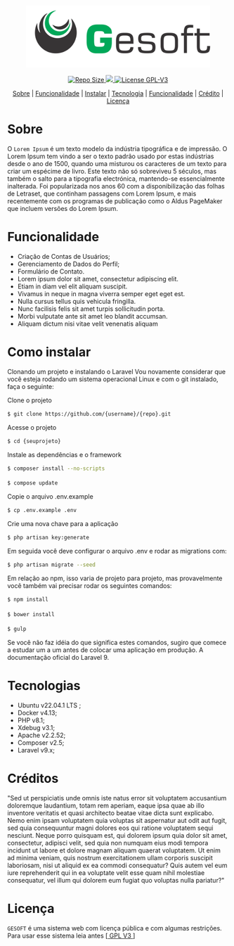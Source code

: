 <div align="center">
    <p>
        <img src="https://raw.githubusercontent.com/rogerionasc/gesoft/main/img/color-gesoft.svg" width="420" />
    </p>
      <p>
          <a href="#">
            <img src="https://img.shields.io/github/repo-size/rogerionasc/gesoft?style=flat-square" alt="Repo Size" />
          </a>
           <a href="https://hub.docker.com/r/rogerionasc/gesoft/tags">
            <img src="https://img.shields.io/docker/v/rogerionasc/gesoft?arch=amd64&sort=date&style=flat-square alt="Version docker" />
          </a>
           <a href="https://www.gnu.org/licenses/gpl-3.0.html">
            <img src="https://img.shields.io/github/license/rogerionasc/gesoft?style=flat-square" alt=" License GPL-V3" />
          </a>
    </p>
</div>

<div align="center">
    <p>
        <a href="#sobre">Sobre</a> |
        <a href="#funcionalidade">Funcionalidade</a> |
        <a href="#instalar">Instalar</a> |
        <a href="#tecnologias">Tecnologia</a> |
         <a href="#funcionalidade">Funcionalidade</a> |
        <a href="#créditos">Crédito</a> |
        <a href="#licença">Licença</a>
    </p>
</div>

# Sobre

O `Lorem Ipsum` é um texto modelo da indústria tipográfica e de impressão. O Lorem Ipsum tem vindo a ser o texto padrão usado por estas indústrias desde o ano de 1500, quando uma misturou os caracteres de um texto para criar um espécime de livro. Este texto não só sobreviveu 5 séculos, mas também o salto para a tipografia electrónica, mantendo-se essencialmente inalterada. Foi popularizada nos anos 60 com a disponibilização das folhas de Letraset, que continham passagens com Lorem Ipsum, e mais recentemente com os programas de publicação como o Aldus PageMaker que incluem versões do Lorem Ipsum.

# Funcionalidade

- Criação de Contas de Usuários;
- Gerenciamento de Dados do Perfil;
- Formulário de Contato.
- Lorem ipsum dolor sit amet, consectetur adipiscing elit.
- Etiam in diam vel elit aliquam suscipit.
- Vivamus in neque in magna viverra semper eget eget est.
- Nulla cursus tellus quis vehicula fringilla.
- Nunc facilisis felis sit amet turpis sollicitudin porta.
- Morbi vulputate ante sit amet leo blandit accumsan.
- Aliquam dictum nisi vitae velit venenatis aliquam
                          
# Como instalar

Clonando um projeto e instalando o Laravel
Vou novamente considerar que você esteja rodando um sistema operacional Linux e com o git instalado, faça o seguinte:

Clone o projeto
   ```bash
$ git clone https://github.com/{username}/{repo}.git
``` 
                          
Acesse o projeto
   ```bash
$ cd {seuprojeto}
```   

Instale as dependências e o framework
   ```bash
$ composer install --no-scripts
                          
$ compose update
```                         

Copie o arquivo .env.example
  ```bash
$ cp .env.example .env
```

Crie uma nova chave para a aplicação
  ```bash
$ php artisan key:generate
```
                          
Em seguida você deve configurar o arquivo .env e rodar as migrations com:

 ```bash
$ php artisan migrate --seed
```

Em relação ao npm, isso varia de projeto para projeto, mas provavelmente você também vai precisar rodar os seguintes comandos:

```bash
$ npm install

$ bower install

$ gulp
```

Se você não faz idéia do que significa estes comandos, sugiro que comece a estudar um a um antes de colocar uma aplicação em produção. A documentação oficial do Laravel 9. 
                          
# Tecnologias
- Ubuntu v22.04.1 LTS ;
- Docker v4.13;
- PHP v8.1;
- Xdebug v3.1;
- Apache v2.2.52;
- Composer v2.5;
- Laravel v9.x;

# Créditos

"Sed ut perspiciatis unde omnis iste natus error sit voluptatem accusantium doloremque laudantium, totam rem aperiam, eaque ipsa quae ab illo inventore veritatis et quasi architecto beatae vitae dicta sunt explicabo. Nemo enim ipsam voluptatem quia voluptas sit aspernatur aut odit aut fugit, sed quia consequuntur magni dolores eos qui ratione voluptatem sequi nesciunt. Neque porro quisquam est, qui dolorem ipsum quia dolor sit amet, consectetur, adipisci velit, sed quia non numquam eius modi tempora incidunt ut labore et dolore magnam aliquam quaerat voluptatem. Ut enim ad minima veniam, quis nostrum exercitationem ullam corporis suscipit laboriosam, nisi ut aliquid ex ea commodi consequatur? Quis autem vel eum iure reprehenderit qui in ea voluptate velit esse quam nihil molestiae consequatur, vel illum qui dolorem eum fugiat quo voluptas nulla pariatur?"

# Licença

`GESOFT` é uma sistema web com licença pública e com algumas restrições. Para usar esse sistema leia antes [<a href="https://www.gnu.org/licenses/gpl-3.0.html"> GPL V3 </a>]

